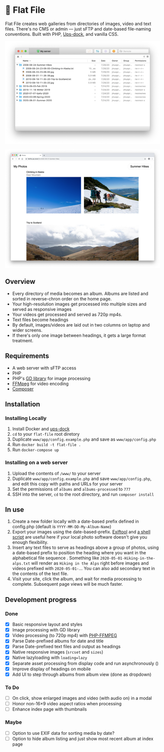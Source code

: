 # 📸 Flat File

Flat File creates web galleries from directories of images, video and text files. There's no CMS or admin — just sFTP and date-based file-naming conventions. Built with PHP, [Ups-dock](http://github.com/Upstatement/ups-dock), and vanilla CSS.

![](screenshots/sftp.png)

![](screenshots/sample-album.png)

## Overview
- Every directory of media becomes an album. Albums are listed and sorted in reverse-chron order on the home page.
- Your high-resolution images get processed into multiple sizes and served as responsive images
- Your videos get processed and served as 720p mp4s.
- Text files become headings
- By default, images/videos are laid out in two columns on laptop and wider screens.
- If there's only one image between headings, it gets a large format treatment.


## Requirements
 - A web server with sFTP access
 - PHP
 - PHP's [GD library](https://www.php.net/manual/en/book.image.php) for image processing
 - [FFMpeg](https://ffmpeg.org) for video encoding
 - [Composer](https://getcomposer.org)

## Installation

### Installing Locally
1. Install Docker and [ups-dock](http://github.com/Upstatement/ups-dock)
2. `cd` to your `flat-file` root diretory
3. Duplicate `www/app/config.example.php` and save as `www/app/config.php`
4. Run `docker build -t flat-file .`
5. Run `docker-compose up`

### Installing on a web server
1. Upload the contents of `/www/` to your server
2. Duplicate `www/app/config.example.php` and save `www/app/config.php`, and edit this copy with paths and URLs for your server
3. Set the permissions of `albums` and `albums-processed` to `777`
4. SSH into the server, `cd` to the root directory, and run `composer install`

## In use
1. Create a new folder locally with a date-based prefix defined in config.php (default is `YYYY-MM-DD-My-Album-Name`)
2. Export your images using the date-based-prefix. [Exiftool](https://exiftool.org) and [a shell script](https://gist.github.com/jmuspratt/3680d45b0c12f8b32093) are useful here if your local photo software doesn't give you enough flexibility.
3. Insert any text files to serve as headings above a group of photos, using a date-based prefix to position the heading where you want in the alphabetical file sequence . Something like `2020-05-01-Hiking-in-the-alps.txt` will render as `Hiking in the Alps` right before images and videos prefixed with `2020-05-01-`... You can also add secondary text in the contents of the text file.
4. Visit your site, click the album, and wait for media processing to complete. Subsequent page views will be much faster.

## Development progress

### Done
- [x] Basic responsive layout and styles
- [x] Image processing with GD library
- [x] Video processing (to 720p mp4) with [PHP-FFMPEG](https://github.com/PHP-FFMpeg/PHP-FFMpeg)
- [x] Parse Date-prefixed albums for date and title
- [x] Parse Date-prefixed text files and output as headings
- [x] Native responsive images (`srcset` and `sizes`)
- [x] Native lazyloading with `loading=lazy`
- [x] Separate asset processing from display code and run asynchronously ()
- [x] Improve display of headings on mobile
- [x] Add UI to step through albums from album view (done as dropdown)

### To Do
- [ ] On click, show enlarged images and video (with audio on) in a modal
- [ ] Honor non-16×9 video aspect ratios when processing
- [ ] Enhance index page with thumbnails

### Maybe
- [ ] Option to use EXIF data for sorting media by date?
- [ ] Option to hide album listing and just show most recent album at index page
